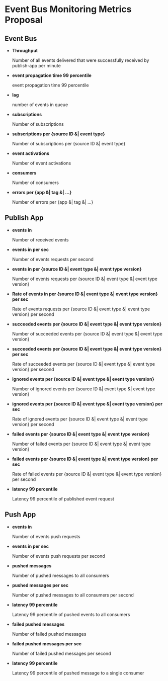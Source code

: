 # Event Bus Monitoring Metrics Proposal

## Event Bus
- **Throughput**
  
  Number of all events delivered that were successfully received by publish-app per minute

- **event propagation time 99 percentile**

  event propagation time 99 percentile

- **lag**

  number of events in queue

- **subscriptions**

  Number of subscriptions

- **subscriptions per {source ID &| event type}**

  Number of subscriptions per {source ID &| event type}

- **event activations**

  Number of event activations

- **consumers**

  Number of consumers
  
- **errors per {app &| tag &| ...}**

  Number of errors per {app &| tag &| ...}

## Publish App
- **events in**

  Number of received events

- **events in per sec**

  Number of events requests per second

- **events in per {source ID &| event type &| event type version}**

  Number of events requests per {source ID &| event type &| event type version}

- **Rate of events in per {source ID &| event type &| event type version} per sec**

  Rate of events requests per {source ID &| event type &| event type version} per second

- **succeeded events per {source ID &| event type &| event type version}**

  Number of succeeded events per {source ID &| event type &| event type version}

- **succeeded events per {source ID &| event type &| event type version} per sec**

  Rate of succeeded events per {source ID &| event type &| event type version} per second

- **ignored events per {source ID &| event type &| event type version}**

  Number of ignored events per {source ID &| event type &| event type version}

- **ignored events per {source ID &| event type &| event type version} per sec**

  Rate of ignored events per {source ID &| event type &| event type version} per second

- **failed events per {source ID &| event type &| event type version}**

  Number of failed events per {source ID &| event type &| event type version}

- **failed events per {source ID &| event type &| event type version} per sec**

  Rate of failed events per {source ID &| event type &| event type version} per second

- **latency 99 percentile**

  Latency 99 percentile of published event request

**Push App**
-
- **events in**

  Number of events push requests

- **events in per sec**

  Number of events push requests per second

- **pushed messages**

  Number of pushed messages to all consumers

- **pushed messages per sec**

  Number of pushed messages to all consumers per second

- **latency 99 percentile**

  Latency 99 percentile of pushed events to all consumers

- **failed pushed messages**

  Number of failed pushed messages

- **failed pushed messages per sec**

  Number of failed pushed messages per second

- **latency 99 percentile**

  Latency 99 percentile of pushed message to a single consumer